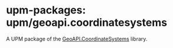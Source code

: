 # upm-packages: upm/geoapi.coordinatesystems

A UPM package of the [GeoAPI.CoordinateSystems](https://github.com/NetTopologySuite/GeoAPI) library.